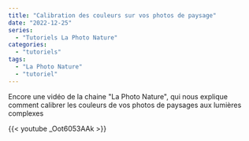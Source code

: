 ```yaml
---
title: "Calibration des couleurs sur vos photos de paysage"
date: "2022-12-25"
series:
  - "Tutoriels La Photo Nature"
categories: 
  - "tutoriels"
tags: 
  - "La Photo Nature"
  - "tutoriel"
---
```


Encore une vidéo de la chaine "La Photo Nature", qui nous explique comment calibrer les couleurs de vos photos de paysages aux lumières complexes

{{< youtube _Oot6053AAk >}}